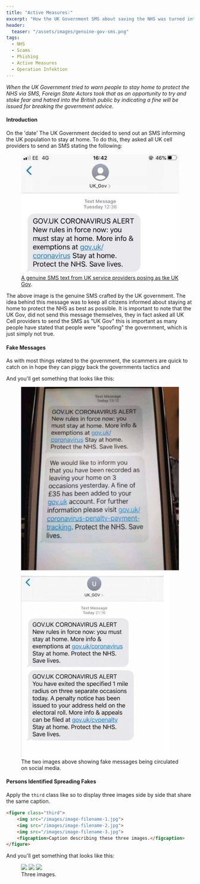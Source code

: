 ```yaml
---
title: "Active Measures:"
excerpt: "How the UK Government SMS about saving the NHS was turned into a hoax."
header: 
  teaser: "/assets/images/genuine-gov-sms.png"
tags: 
  - NHS
  - Scams
  - Phishing
  - Active Measures
  - Operation Infektion
---
```


*When the UK Government tried to warn people to stay home to protect the NHS via SMS, Foreign State Actors took that as an opportunity to try and stoke fear and hatred into the British public by indicating a fine will be issued for breaking the government advice.*

#### Introduction

On the 'date' The UK Government decided to send out an SMS informing the UK population to stay at home. To do this, they asked all UK cell providers to send an SMS stating the following:

<figure>
	<a href="/assets/images/genuine-gov-sms.png"><img src="/assets/images/genuine-gov-sms.png"></a>
	<figcaption><a href="/assets/images/genuine-gov-sms.png" title="A genuine SMS text from UK service providers posing as tke UK Gov">A genuine SMS text from UK service providers posing as tke UK Gov</a>.</figcaption>
</figure>

The above image is the genuine SMS crafted by the UK government. The idea behind this message was to keep all citizens informed about staying at home to protect the NHS as best as possible. It is important to note that the UK Gov, did not send this message themselves, they in fact asked all UK Cell providers to send the SMS as "UK Gov" this is important as many people have stated that people were "spoofing" the government, which is just simply not true.

#### Fake Messages 

As with most things related to the government, the scammers are quick to catch on in hope they can piggy back the governments tactics and 

And you'll get something that looks like this:

<figure class="half">
	<a href="/assets/images/photo_2020-03-30_11-00-25.jpg"><img src="/assets/images/photo_2020-03-30_11-00-25.jpg"></a>
	<a href="/assets/images/photo_2020-04-01_14-06-39.jpg"><img src="/assets/images/photo_2020-04-01_14-06-39.jpg"></a>
	<figcaption>The two images above showing fake messages being circulated on social media.</figcaption>
</figure>

#### Persons Identified Spreading Fakes

Apply the `third` class like so to display three images side by side that share the same caption.

```html
<figure class="third">
	<img src="/images/image-filename-1.jpg">
	<img src="/images/image-filename-2.jpg">
	<img src="/images/image-filename-3.jpg">
	<figcaption>Caption describing these three images.</figcaption>
</figure>
```

And you'll get something that looks like this:

<figure class="third">
	<img src="https://placehold.it/600x300.jpg">
	<img src="https://placehold.it/600x300.jpg">
	<img src="https://placehold.it/600x300.jpg">
	<figcaption>Three images.</figcaption>
</figure>
